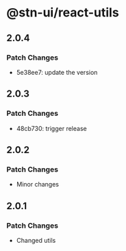 # @stn-ui/react-utils

## 2.0.4

### Patch Changes

- 5e38ee7: update the version

## 2.0.3

### Patch Changes

- 48cb730: trigger release

## 2.0.2

### Patch Changes

- Minor changes

## 2.0.1

### Patch Changes

- Changed utils
